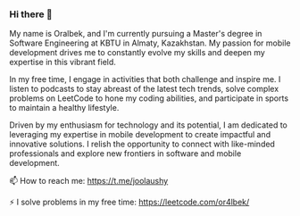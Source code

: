 ### Hi there 👋

My name is Oralbek, and I'm currently pursuing a Master's degree in Software Engineering at KBTU in Almaty, Kazakhstan. My passion for mobile development drives me to constantly evolve my skills and deepen my expertise in this vibrant field.

In my free time, I engage in activities that both challenge and inspire me. I listen to podcasts to stay abreast of the latest tech trends, solve complex problems on LeetCode to hone my coding abilities, and participate in sports to maintain a healthy lifestyle.

Driven by my enthusiasm for technology and its potential, I am dedicated to leveraging my expertise in mobile development to create impactful and innovative solutions. I relish the opportunity to connect with like-minded professionals and explore new frontiers in software and mobile development.

📫 How to reach me: https://t.me/joolaushy

⚡  I solve problems in my free time: https://leetcode.com/or4lbek/
<!--
**Or4lbek/Or4lbek** is a ✨ _special_ ✨ repository because its `README.md` (this file) appears on your GitHub profile.

Here are some ideas to get you started:


- 👯 I’m looking to collaborate on ...
- 🤔 I’m looking for help with ...
- 💬 Ask me about ...

- 😄 Pronouns: ...
- ⚡ Fun fact: ...
-->
